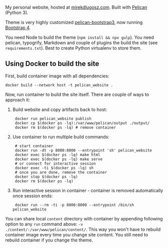 My personal website, hosted at [mirekdlugosz.com](https://mirekdlugosz.com). Built with [Pelican](https://getpelican.com) (Python 3).

Theme is very highly customized [pelican-bootstrap3](https://github.com/getpelican/pelican-themes/tree/master/pelican-bootstrap3), now running [Bootstrap 4](https://getbootstrap.com/).

You need Node to build the theme (`npm install && npx gulp`). You need pelican, typogrify, Markdown and couple of plugins the build the site (see `requirements.txt`). Best to create Python virtualenv to store them.

## Using Docker to build the site

First, build container image with all dependencies:

    docker build --network host -t pelican_website .

Now, run container to build the site itself. There are couple of ways to approach it:

1. Build website and copy artifacts back to host:

        docker run pelican_website publish
        docker cp $(docker ps -lq):/var/www/pelican/output ./output/
        docker rm $(docker ps -lq) # remove container

2. Use container to run multiple build commands:

        # start container
        docker run -dt -p 8000:8000 --entrypoint 'sh' pelican_website
        docker exec $(docker ps -lq) make html
        docker exec $(docker ps -lq) make serve
        # or connect for interactive session
        docker exec -ti $(docker ps -lq) sh
        # once you are done, remove the container
        docker stop $(docker ps -lq)
        docker rm $(docker ps -lq)

3. Run interactive session in container - container is removed automatically once session ends:

        docker run --rm -ti -p 8000:8000 --entrypoint /bin/sh pelican_website

You can share local `content` directory with container by appending following option to any `run` command above: `-v ./content/:/var/www/pelican/content/`. This way you won't have to rebuild container image every time you change site content. You still need to rebuild container if you change the theme.
